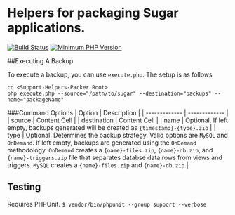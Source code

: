 # Helpers for packaging Sugar applications.

[![Build Status](https://travis-ci.com/sugarcrm/Support-Helpers-Packager.svg?token=ApQ7hyuyE1rftpStfgbN&branch=master)](https://travis-ci.com/sugarcrm/Support-Helpers-Packager)
[![Minimum PHP Version](https://img.shields.io/badge/php-%3E%3D%205.4.2-8892BF.svg?style=flat-square)](https://php.net/)

##Executing A Backup

To execute a backup, you can use `execute.php`. The setup is as follows
```
cd <Support-Helpers-Packer Root>
php execute.php --source="/path/to/sugar" --destination="backups" --name="packageName"
```

###Command Options
| Option  | Description |
| ------------- | ------------- |
| source  | Content Cell  |
| destination  | Content Cell  |
| name  | Optional. If left empty, backups generated will be created as `{timestamp}-{type}.zip`  |
| type  | Optional. Determines the backup strategy. Valid options are `MySQL` and `OnDemand`. If left empty, backups are generated using the `OnDemand` methodology. `OnDemand` creates a `{name}-files.zip`, `{name}-db.zip`, and `{name}-triggers.zip` file that separates databse data rows from views and triggers. `MySQL` creates a `{name}-files.zip` and `{name}-db.zip`.|

## Testing

Requires PHPUnit.
`$ vendor/bin/phpunit --group support --verbose`
